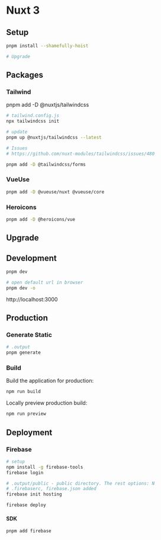 # Nuxt 3
## Setup
```bash
pnpm install --shamefully-hoist

# Upgrade
```

## Packages
### Tailwind
pnpm add -D @nuxtjs/tailwindcss

```bash
# tailwind.config.js
npx tailwindcss init

# update
pnpm up @nuxtjs/tailwindcss --latest

# Issues
# https://github.com/nuxt-modules/tailwindcss/issues/480
```

```bash
pnpm add -D @tailwindcss/forms
```

### VueUse
```bash
pnpm add -D @vueuse/nuxt @vueuse/core
```

### Heroicons
```bash
pnpm add -D @heroicons/vue
```

## Upgrade

## Development
```bash
pnpm dev

# open default url in browser
pnpm dev -o
```

http://localhost:3000

## Production
### Generate Static
```bash
# .output
pnpm generate
```

### Build
Build the application for production:

```bash
npm run build
```

Locally preview production build:

```bash
npm run preview
```

## Deployment
### Firebase
```bash
# setup
npm install -g firebase-tools
firebase login
```
```bash
# .output/public - public directory. The rest options: N
# .firebaserc, firebase.json added
firebase init hosting
```
```bash
firebase deploy
```

#### SDK
```
pnpm add firebase
```